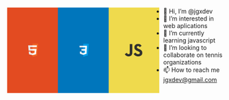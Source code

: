 <img src="https://github.com/jgxdev/jgxdev/blob/main/web-technologies-4k-wallpaper.png"
     alt="Header jgx Dev"
     style="float: left; margin-right: 10px; height:200px" />


- 👋 Hi, I’m @jgxdev
- 👀 I’m interested in web aplications
- 🌱 I’m currently learning javascript
- 💞️ I’m looking to collaborate on tennis organizations
- 📫 How to reach me jgxdev@gmail.com

<!---
jgxdev/jgxdev is a ✨ special ✨ repository because its `README.md` (this file) appears on your GitHub profile.
You can click the Preview link to take a look at your changes.
--->

